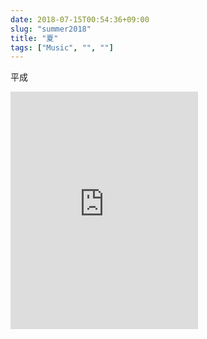 ```yaml
---
date: 2018-07-15T00:54:36+09:00
slug: "summer2018"
title: "夏"
tags: ["Music", "", ""]
---
```

<!--more-->
平成
<div class="youtube">
<iframe src="https://open.spotify.com/embed/user/rnelo_so/playlist/0TT1EVxA0JJRN9klw0qaiG" width="300" height="380" frameborder="0" allowtransparency="true" allow="encrypted-media"></iframe>
</div>